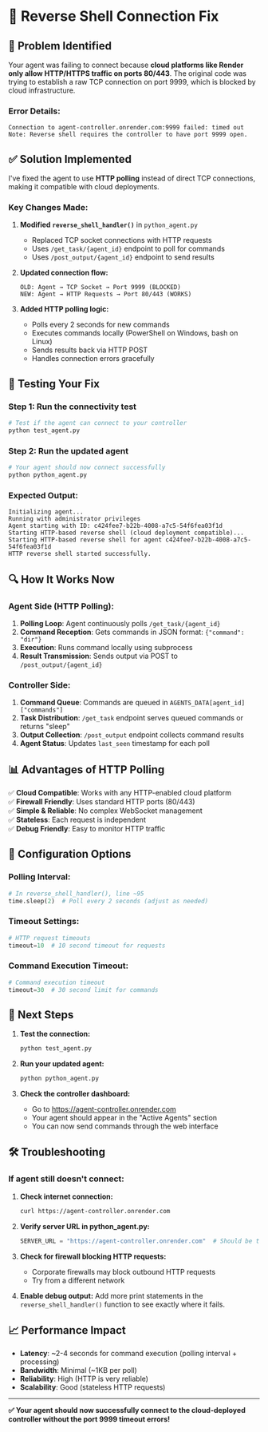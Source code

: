 # 🔧 Reverse Shell Connection Fix

## 🚨 Problem Identified

Your agent was failing to connect because **cloud platforms like Render only allow HTTP/HTTPS traffic on ports 80/443**. The original code was trying to establish a raw TCP connection on port 9999, which is blocked by cloud infrastructure.

### Error Details:
```
Connection to agent-controller.onrender.com:9999 failed: timed out
Note: Reverse shell requires the controller to have port 9999 open.
```

## ✅ Solution Implemented

I've fixed the agent to use **HTTP polling** instead of direct TCP connections, making it compatible with cloud deployments.

### Key Changes Made:

1. **Modified `reverse_shell_handler()`** in `python_agent.py`
   - Replaced TCP socket connections with HTTP requests
   - Uses `/get_task/{agent_id}` endpoint to poll for commands
   - Uses `/post_output/{agent_id}` endpoint to send results

2. **Updated connection flow:**
   ```
   OLD: Agent → TCP Socket → Port 9999 (BLOCKED)
   NEW: Agent → HTTP Requests → Port 80/443 (WORKS)
   ```

3. **Added HTTP polling logic:**
   - Polls every 2 seconds for new commands
   - Executes commands locally (PowerShell on Windows, bash on Linux)
   - Sends results back via HTTP POST
   - Handles connection errors gracefully

## 🧪 Testing Your Fix

### Step 1: Run the connectivity test
```bash
# Test if the agent can connect to your controller
python test_agent.py
```

### Step 2: Run the updated agent
```bash
# Your agent should now connect successfully
python python_agent.py
```

### Expected Output:
```
Initializing agent...
Running with administrator privileges
Agent starting with ID: c424fee7-b22b-4008-a7c5-54f6fea03f1d
Starting HTTP-based reverse shell (cloud deployment compatible)...
Starting HTTP-based reverse shell for agent c424fee7-b22b-4008-a7c5-54f6fea03f1d
HTTP reverse shell started successfully.
```

## 🔍 How It Works Now

### Agent Side (HTTP Polling):
1. **Polling Loop**: Agent continuously polls `/get_task/{agent_id}`
2. **Command Reception**: Gets commands in JSON format: `{"command": "dir"}`
3. **Execution**: Runs command locally using subprocess
4. **Result Transmission**: Sends output via POST to `/post_output/{agent_id}`

### Controller Side:
1. **Command Queue**: Commands are queued in `AGENTS_DATA[agent_id]["commands"]`
2. **Task Distribution**: `/get_task` endpoint serves queued commands or returns "sleep"
3. **Output Collection**: `/post_output` endpoint collects command results
4. **Agent Status**: Updates `last_seen` timestamp for each poll

## 📊 Advantages of HTTP Polling

✅ **Cloud Compatible**: Works with any HTTP-enabled cloud platform  
✅ **Firewall Friendly**: Uses standard HTTP ports (80/443)  
✅ **Simple & Reliable**: No complex WebSocket management  
✅ **Stateless**: Each request is independent  
✅ **Debug Friendly**: Easy to monitor HTTP traffic  

## 🔧 Configuration Options

### Polling Interval:
```python
# In reverse_shell_handler(), line ~95
time.sleep(2)  # Poll every 2 seconds (adjust as needed)
```

### Timeout Settings:
```python
# HTTP request timeouts
timeout=10  # 10 second timeout for requests
```

### Command Execution Timeout:
```python
# Command execution timeout
timeout=30  # 30 second limit for commands
```

## 🚀 Next Steps

1. **Test the connection:**
   ```bash
   python test_agent.py
   ```

2. **Run your updated agent:**
   ```bash
   python python_agent.py
   ```

3. **Check the controller dashboard:**
   - Go to https://agent-controller.onrender.com
   - Your agent should appear in the "Active Agents" section
   - You can now send commands through the web interface

## 🛠️ Troubleshooting

### If agent still doesn't connect:

1. **Check internet connection:**
   ```bash
   curl https://agent-controller.onrender.com
   ```

2. **Verify server URL in python_agent.py:**
   ```python
   SERVER_URL = "https://agent-controller.onrender.com"  # Should be this exact URL
   ```

3. **Check for firewall blocking HTTP requests:**
   - Corporate firewalls may block outbound HTTP requests
   - Try from a different network

4. **Enable debug output:**
   Add more print statements in the `reverse_shell_handler()` function to see exactly where it fails.

## 📈 Performance Impact

- **Latency**: ~2-4 seconds for command execution (polling interval + processing)
- **Bandwidth**: Minimal (~1KB per poll)
- **Reliability**: High (HTTP is very reliable)
- **Scalability**: Good (stateless HTTP requests)

---

**✅ Your agent should now successfully connect to the cloud-deployed controller without the port 9999 timeout errors!**